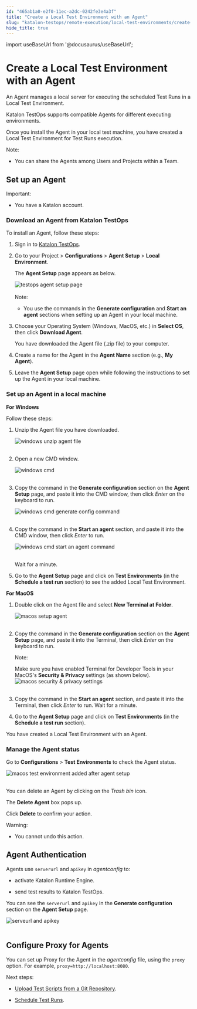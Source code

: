 ```yaml
---
id: "465ab1a0-e2f0-11ec-a2dc-0242fe3e4a3f"
title: "Create a Local Test Environment with an Agent"
slug: "katalon-testops/remote-execution/local-test-environments/create-a-local-test-environment-with-an-agent"
hide_title: true
---
```

import useBaseUrl from '@docusaurus/useBaseUrl';


# <a id="id" class="anchor_top_offset"/><a id="ariaid-title1" class="anchor_top_offset"/>Create a Local Test Environment with an Agent

<p xmlns="http://www.w3.org/1999/xhtml" className="p">An Agent manages a local server for executing the scheduled Test   Runs in a Local Test Environment.</p> 
<p xmlns="http://www.w3.org/1999/xhtml" className="p">Katalon TestOps supports compatible Agents for different   executing environments.</p> 
<p xmlns="http://www.w3.org/1999/xhtml" className="p">Once you install the Agent in your local test machine, you have   created a Local Test Environment for Test Runs execution.</p> 
<div xmlns="http://www.w3.org/1999/xhtml" className="note note note_note"><span className="note__title">Note:</span> 
  <p className="p" /><div className="p"><ul className="ul"><li className="li"><p className="p">You can share the Agents among Users and Projects within a
          Team.</p></li></ul></div>
</div>

## <a id="id_1" class="anchor_top_offset"/>Set up an Agent

<div xmlns="http://www.w3.org/1999/xhtml" className="note important note_important"><span className="note__title">Important:</span> 
  <p className="p" /><div className="p"><ul className="ul"><li className="li"><p className="p">You have a Katalon account.</p></li></ul></div>
</div>

### <a id="id_2" class="anchor_top_offset"/>Download an Agent from Katalon TestOps

<p xmlns="http://www.w3.org/1999/xhtml" className="p">To install an Agent, follow these steps:</p> 
<ol xmlns="http://www.w3.org/1999/xhtml" className="ol"><li className="li">     <p className="p">Sign in to <a className="xref j-external-link" href="https://testops.katalon.io/login" target="_blank">Katalon         TestOps</a>.</p>   </li><li className="li">     <p className="p">Go to your Project &gt; <strong className="ph b">Configurations</strong> &gt;       <strong className="ph b">Agent Setup</strong> &gt; <strong className="ph b">Local         Environment</strong>.</p>     <p className="p">The <strong className="ph b">Agent Setup</strong> page appears as below.</p>     <div className="p">       <img className="image" src={useBaseUrl("https://github.com/katalon-studio/docs-images/raw/master/katalon-analytics/docs/testops-revamp-july-agent-setup/agen-setup-page-to-2.png")} alt="testops agent setup page" /><br /><br />       <div className="note note note_note"><span className="note__title">Note:</span>          <p className="p" /><div className="p"><ul className="ul"><li className="li"><p className="p">You use the commands in the <strong className="ph b">Generate                   configuration</strong> and <strong className="ph b">Start an agent</strong> sections                 when setting up an Agent in your local machine.</p></li></ul></div></div></div>   </li><li className="li">     <p className="p">Choose your Operating System (Windows, MacOS, etc.) in       <strong className="ph b">Select OS</strong>, then click <strong className="ph b">Download         Agent</strong>.</p>     <p className="p">You have downloaded the Agent file (.zip file) to your       computer.</p>   </li><li className="li">     <p className="p">Create a name for the Agent in the <strong className="ph b">Agent Name</strong>       section (e.g., <strong className="ph b">My Agent</strong>).</p>   </li><li className="li"><p className="p">Leave the <strong className="ph b">Agent Setup</strong> page open while following       the instructions to set up the Agent in your local machine.</p></li></ol> 

### <a id="id_3" class="anchor_top_offset"/>Set up an Agent in a local machine

<p xmlns="http://www.w3.org/1999/xhtml" className="p">   <strong className="ph b">For Windows</strong> </p> 
<p xmlns="http://www.w3.org/1999/xhtml" className="p">Follow these steps:</p> 
<ol xmlns="http://www.w3.org/1999/xhtml" className="ol"><li className="li">     <p className="p">Unzip the Agent file you have downloaded.</p>     <p className="p">       <img className="image" src={useBaseUrl("https://github.com/katalon-studio/docs-images/raw/master/katalon-studio/docs/kt_install_agent/kt_unzip_agent_setup.png")} alt="windows unzip agent file" /><br /><br />     </p>   </li><li className="li">     <p className="p">Open a new CMD window.</p>     <p className="p">       <img className="image" src={useBaseUrl("https://github.com/katalon-studio/docs-images/raw/master/katalon-studio/docs/kt_install_agent/kt_agent_cmd.png")} alt="windows cmd" /><br /><br />     </p>   </li><li className="li">     <p className="p">Copy the command in the <strong className="ph b">Generate configuration</strong>       section on the <strong className="ph b">Agent Setup</strong> page, and paste it into       the CMD window, then click <em className="ph i">Enter</em> on the keyboard to       run.</p>     <p className="p">       <img className="image" src={useBaseUrl("https://github.com/katalon-studio/docs-images/raw/master/katalon-studio/docs/kt_install_agent/kt_paste_gen_config_cmd.png")} alt="windows cmd generate config command" /><br /><br />     </p>   </li><li className="li">     <p className="p">Copy the command in the <strong className="ph b">Start an agent</strong> section,       and paste it into the CMD window, then click <em className="ph i">Enter</em> to       run.</p>     <p className="p">       <img className="image" src={useBaseUrl("https://github.com/katalon-studio/docs-images/raw/master/katalon-studio/docs/kt_install_agent/kt_paste_start_agent.png")} alt="windows cmd start an agent command" /><br /><br />     </p>     <p className="p">Wait for a minute.</p>   </li><li className="li">     <p className="p">Go to the <strong className="ph b">Agent Setup</strong> page and click on       <strong className="ph b">Test Environments</strong> (in the <strong className="ph b">Schedule a test         run</strong> section) to see the added Local Test Environment.</p>   </li></ol> 
<p xmlns="http://www.w3.org/1999/xhtml" className="p">   <strong className="ph b">For MacOS</strong> </p> 
<ol xmlns="http://www.w3.org/1999/xhtml" className="ol"><li className="li">     <p className="p">Double click on the Agent file and select <strong className="ph b">New Terminal         at Folder</strong>.</p>     <p className="p">       <img className="image" src={useBaseUrl("https://github.com/katalon-studio/docs-images/raw/master/katalon-analytics/docs/testops-revamp-july-agent-setup/open-katalon-agent-for-macos.png")} alt="macos setup agent" /><br /><br />     </p>   </li><li className="li">     <p className="p">Copy the command in the <strong className="ph b">Generate configuration</strong>       section on the <strong className="ph b">Agent Setup</strong> page, and paste it into       the Terminal, then click <em className="ph i">Enter</em> on the keyboard to run.</p>     <div className="note note note_note"><span className="note__title">Note:</span>        <p className="p">Make sure you have enabled Terminal for Developer Tools in your         MacOS's <strong className="ph b">Security &amp; Privacy</strong> settings (as shown         below). <img className="image" src={useBaseUrl("https://github.com/katalon-studio/docs-images/raw/master/katalon-analytics/docs/testops-revamp-july-agent-setup/enable-terminal-for-developer-tool-macos.png")} alt="macos security & privacy settings" /><br /><br />       </p>     </div></li><li className="li">     <p className="p">Copy the command in the <strong className="ph b">Start an agent</strong> section,       and paste it into the Terminal, then click <em className="ph i">Enter</em> to run.       Wait for a minute.</p>   </li><li className="li"><p className="p">Go to the <strong className="ph b">Agent Setup</strong> page and click on       <strong className="ph b">Test Environments</strong> (in the <strong className="ph b">Schedule a test         run</strong> section).</p></li></ol> 
<p xmlns="http://www.w3.org/1999/xhtml" className="p">You have created a Local Test Environment with an Agent.</p> 

### <a id="id_4" class="anchor_top_offset"/>Manage the Agent status

<p xmlns="http://www.w3.org/1999/xhtml" className="p">Go to <strong className="ph b">Configurations</strong> &gt; <strong className="ph b">Test     Environments</strong> to check the Agent status.</p> 
<p xmlns="http://www.w3.org/1999/xhtml" className="p">   <img className="image" src={useBaseUrl("https://github.com/katalon-studio/docs-images/raw/master/katalon-analytics/docs/testops-revamp-july-agent-setup/test-environment-created-on-testops-2.png")} alt="macos test environment added after agent setup" /><br /><br /> </p> 
<p xmlns="http://www.w3.org/1999/xhtml" className="p">You can delete an Agent by clicking on the <em className="ph i">Trash bin</em>   icon.</p> 
<p xmlns="http://www.w3.org/1999/xhtml" className="p">The <strong className="ph b">Delete Agent</strong> box pops up.</p> 
<p xmlns="http://www.w3.org/1999/xhtml" className="p">Click <strong className="ph b">Delete</strong> to confirm your action.</p> 
<div xmlns="http://www.w3.org/1999/xhtml" className="note warning note_warning"><span className="note__title">Warning:</span> 
  <p className="p" /><div className="p"><ul className="ul"><li className="li"><p className="p">You cannot undo this action.</p></li></ul></div>
</div>

## <a id="id_5" class="anchor_top_offset"/>Agent Authentication

<div xmlns="http://www.w3.org/1999/xhtml" className="p">Agents use <code className="ph codeph">serverurl</code> and <code className="ph codeph">apikey</code> in
  <em className="ph i">agentconfig</em> to:<ul className="ul"><li className="li"><p className="p">activate Katalon Runtime Engine.</p></li><li className="li"><p className="p">send
        test results to Katalon TestOps.</p></li></ul></div>
<p xmlns="http://www.w3.org/1999/xhtml" className="p">You can see the <code className="ph codeph">serverurl</code> and <code className="ph codeph">apikey</code>   in the <strong className="ph b">Generate configuration</strong> section on the   <strong className="ph b">Agent Setup</strong> page.</p> 
<p xmlns="http://www.w3.org/1999/xhtml" className="p">   <img className="image" src={useBaseUrl("https://github.com/katalon-studio/docs-images/raw/master/katalon-analytics/docs/testops-revamp-july-agent-setup/agent-setup-code-page-blurred-red-2.png")} alt="serveurl and apikey" /><br /><br /> </p> 

## <a id="id_6" class="anchor_top_offset"/>Configure Proxy for Agents

<p xmlns="http://www.w3.org/1999/xhtml" className="p">You can set up Proxy for the Agent in the <em className="ph i">agentconfig</em>   file, using the <code className="ph codeph">proxy</code> option. For example,   <code className="ph codeph">proxy=http://localhost:8080</code>.</p> 
<div xmlns="http://www.w3.org/1999/xhtml" className="p">Next steps: <ul className="ul"><li className="li"><p className="p"><a className="xref" href="/docs/katalon-testops/remote-execution/script-repository/upload-test-scripts-from-a-git-repository">Upload
          Test Scripts from a Git Repository</a>. </p></li><li className="li"><p className="p"><a className="xref" href="/docs/katalon-testops/test-planning/schedules/schedule-test-runs">Schedule
          Test Runs</a>.</p></li></ul></div>
